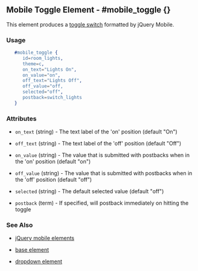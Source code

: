 
## Mobile Toggle Element - #mobile_toggle {}

This element produces a [toggle switch](http://jquerymobile.com/demos/1.1.0/docs/forms/switch/index.html) formatted by jQuery Mobile.

### Usage

```erlang
   #mobile_toggle { 
      id=room_lights,
      theme=c,
      on_text="Lights On",
      on_value="on",
      off_text="Lights Off",
      off_value="off,
      selected="off",
      postback=switch_lights
   }

```

### Attributes
 
   * `on_text` (string) - The text label of the 'on' position (default "On")

   * `off_text` (string) - The text label of the 'off' position (default "Off")

   * `on_value` (string) - The value that is submitted with postbacks when in the 'on' position (default "on")

   * `off_value` (string) - The value that is submitted with postbacks when in the 'off' position (default "off")

   * `selected` (string) - The default selected value (default "off")

   * `postback` (term) - If specified, will postback immediately on hitting the toggle

### See Also

 *  [jQuery mobile elements](./jquery_mobile.md)

 *  [base element](./element_base.md)

 *  [dropdown element](./dropdown.md)
